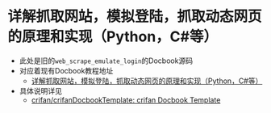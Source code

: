 # 详解抓取网站，模拟登陆，抓取动态网页的原理和实现（Python，C#等）

* 此处是旧的`web_scrape_emulate_login`的Docbook源码
* 对应着现有Docbook教程地址
  * [详解抓取网站，模拟登陆，抓取动态网页的原理和实现（Python，C#等）](https://www.crifan.org/files/doc/docbook/web_scrape_emulate_login/release/html/web_scrape_emulate_login.html)
* 具体说明详见
  * [crifan/crifanDocbookTemplate: crifan Docbook Template](https://github.com/crifan/crifanDocbookTemplate)
